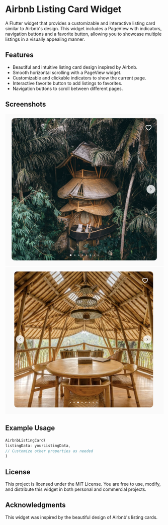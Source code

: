 # Airbnb Listing Card Widget

A Flutter widget that provides a customizable and interactive listing card similar to Airbnb's design. This widget includes a PageView with indicators, navigation buttons and a favorite button, allowing you to showcase multiple listings in a visually appealing manner.

## Features

- Beautiful and intuitive listing card design inspired by Airbnb.
- Smooth horizontal scrolling with a PageView widget.
- Customizable and clickable indicators to show the current page.
- Interactive favorite button to add listings to favorites.
- Navigation buttons to scroll between different pages.

## Screenshots

![Screenshot 1](screenshots/screenshot1.png)
![Screenshot 2](screenshots/screenshot2.png)

## Example Usage

```dart
AirbnbListingCard(
listingData: yourListingData,
// Customize other properties as needed
)
```

## License

This project is licensed under the MIT License. You are free to use, modify, and distribute this widget in both personal and commercial projects.

## Acknowledgments

This widget was inspired by the beautiful design of Airbnb's listing cards.
